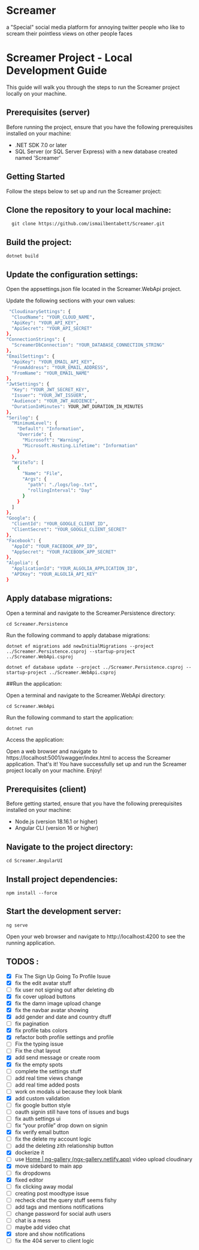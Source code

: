 # Screamer

a "Special" social media platform for annoying twitter people who like to scream their pointless views on other people faces

# Screamer Project - Local Development Guide

This guide will walk you through the steps to run the Screamer project locally on your machine.

## Prerequisites (server)

Before running the project, ensure that you have the following prerequisites installed on your machine:

- .NET SDK 7.0 or later
- SQL Server (or SQL Server Express) with a new database created named 'Screamer'

## Getting Started

Follow the steps below to set up and run the Screamer project:

## Clone the repository to your local machine:
 ```shell
   git clone https://github.com/ismailbentabett/Screamer.git
 ```

 
## Build the project:



```shell
dotnet build
```

## Update the configuration settings:

Open the appsettings.json file located in the Screamer.WebApi project.

Update the following sections with your own values:
```bash
 "CloudinarySettings": {
  "CloudName": "YOUR_CLOUD_NAME",
  "ApiKey": "YOUR_API_KEY",
  "ApiSecret": "YOUR_API_SECRET"
},
"ConnectionStrings": {
  "ScreamerDbConnection": "YOUR_DATABASE_CONNECTION_STRING"
},
"EmailSettings": {
  "ApiKey": "YOUR_EMAIL_API_KEY",
  "FromAddress": "YOUR_EMAIL_ADDRESS",
  "FromName": "YOUR_EMAIL_NAME"
},
"JwtSettings": {
  "Key": "YOUR_JWT_SECRET_KEY",
  "Issuer": "YOUR_JWT_ISSUER",
  "Audience": "YOUR_JWT_AUDIENCE",
  "DurationInMinutes": YOUR_JWT_DURATION_IN_MINUTES
},
"Serilog": {
  "MinimumLevel": {
    "Default": "Information",
    "Override": {
      "Microsoft": "Warning",
      "Microsoft.Hosting.Lifetime": "Information"
    }
  },
  "WriteTo": [
    {
      "Name": "File",
      "Args": {
        "path": "./logs/log-.txt",
        "rollingInterval": "Day"
      }
    }
  ]
},
"Google": {
  "ClientId": "YOUR_GOOGLE_CLIENT_ID",
  "ClientSecret": "YOUR_GOOGLE_CLIENT_SECRET"
},
"Facebook": {
  "AppId": "YOUR_FACEBOOK_APP_ID",
  "AppSecret": "YOUR_FACEBOOK_APP_SECRET"
},
"Algolia": {
  "ApplicationId": "YOUR_ALGOLIA_APPLICATION_ID",
  "APIKey": "YOUR_ALGOLIA_API_KEY"
}

```

## Apply database migrations:

Open a terminal and navigate to the Screamer.Persistence directory:


```shell
cd Screamer.Persistence
```

 Run the following command to apply database migrations:

```shell
dotnet ef migrations add newInitialMigrations --project ../Screamer.Persistence.csproj --startup-project ../Screamer.WebApi.csproj
```
```shell
dotnet ef database update --project ../Screamer.Persistence.csproj --startup-project ../Screamer.WebApi.csproj
```

##Run the application:

Open a terminal and navigate to the Screamer.WebApi directory:


```shell
cd Screamer.WebApi
```
Run the following command to start the application:

```shell
dotnet run
```

Access the application:

Open a web browser and navigate to https://localhost:5001/swagger/index.html to access the Screamer application.
That's it! You have successfully set up and run the Screamer project locally on your machine. Enjoy!


## Prerequisites (client)
Before getting started, ensure that you have the following prerequisites installed on your machine:

- Node.js (version 18.16.1 or higher)
- Angular CLI (version 16 or higher)

## Navigate to the project directory:

```shell
cd Screamer.AngularUI
```

## Install project dependencies:

```shell
npm install --force
```
## Start the development server:

```shell
ng serve
```

Open your web browser and navigate to http://localhost:4200 to see the running application.

## TODOS : 
- [x]  Fix The Sign Up Going To Profile Isuue
- [x]  fix the edit avatar stuff
- [ ]  fix user not signing out after deleting db
- [x]  fix cover upload buttons
- [x]  fix the damn image upload change
- [x]  fix the navbar avatar showing
- [x]  add gender and date and country dtuff
- [ ]  fix pagination
- [x]  fix profile tabs colors
- [x]  refactor both profile settings and profile
- [ ]  Fix the typing issue
- [ ]  Fix the chat layout
- [x]  add send message or create room
- [x]  fix the empty spots
- [ ]  complete the settings stuff
- [ ]  add real time views change
- [ ]  add real time added posts
- [ ]  work on modals ui because they look blank
- [x]  add custom validation
- [ ]  fix google button style
- [ ]  oauth signin still have tons of issues and bugs
- [ ]  fix auth settings ui
- [ ]  fix “your profile” drop down on signin
- [x]  fix verify email button
- [ ]  fix the delete my account logic
- [ ]  add the deleting zith relationship button
- [x]  dockerize it
- [ ]  use [Home | ng-gallery (ngx-gallery.netlify.app)](https://ngx-gallery.netlify.app/#/) video upload cloudinary
- [x]  move sidebard to main app
- [ ]  fix dropdowns
- [x]  fixed editor
- [ ]  fix clicking away modal
- [ ]  creating post moodtype issue
- [ ]  recheck chat the query stuff seems fishy
- [ ]  add tags and mentions notifications
- [ ]  change password for social auth users
- [ ]  chat is a mess
- [ ]  maybe add video chat
- [x]  store and show notifications
- [ ]  fix the 404 server to client logic

